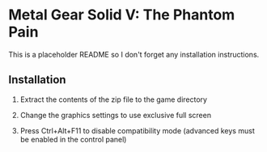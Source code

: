 Metal Gear Solid V: The Phantom Pain
====================================

This is a placeholder README so I don't forget any installation instructions.

Installation
------------
1. Extract the contents of the zip file to the game directory

2. Change the graphics settings to use exclusive full screen

3. Press Ctrl+Alt+F11 to disable compatibility mode (advanced keys must be enabled in the control panel)

